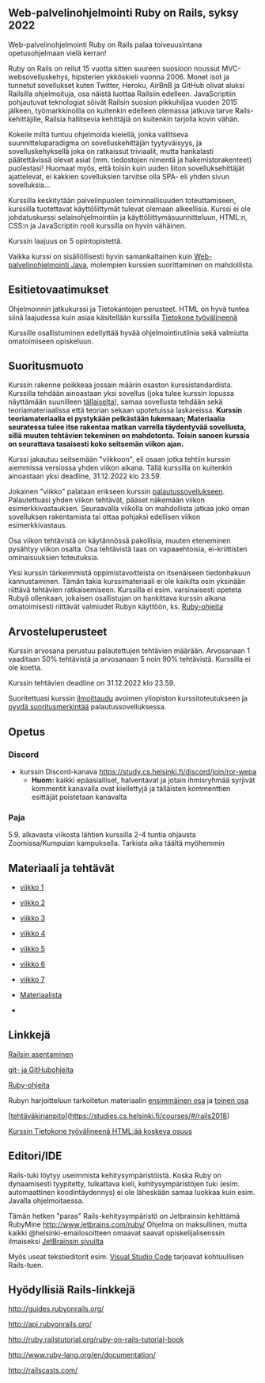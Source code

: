 ## Web-palvelinohjelmointi Ruby on Rails, syksy 2022

Web-palvelinohjelmointi Ruby on Rails palaa toiveuusintana opetusohjelmaan vielä kerran!

Ruby on Rails on reilut 15 vuotta sitten suureen suosioon noussut MVC-websovelluskehys, hipsterien ykköskieli vuonna 2006. Monet isot ja tunnetut sovellukset kuten Twitter, Heroku, AirBnB ja GitHub olivat aluksi Railsilla ohjelmoituja, osa näistä luottaa Railsiin edelleen. JavaScriptiin pohjautuvat teknologiat söivät Railsin suosion pikkuhiljaa vuoden 2015 jälkeen, työmarkkinoilla on kuitenkin edelleen olemassa jatkuva tarve Rails-kehittäjille, Railsia hallitsevia kehittäjiä on kuitenkin tarjolla kovin vähän.

Kokeile miltä tuntuu ohjelmoida kielellä, jonka vallitseva suunnitteluparadigma on sovelluskehittäjän tyytyväisyys, ja sovelluskehyksellä joka on ratkaissut triviaalit, mutta hankalasti päätettävissä olevat asiat (mm. tiedostojen nimentä ja hakemistorakenteet) puolestasi! Huomaat myös, että toisin kuin uuden liiton sovelluksehittäjät ajattelevat, ei kakkien sovelluksien tarvitse olla SPA- eli yhden sivun sovelluksia...

Kurssilla keskitytään palvelinpuolen toiminnallisuuden toteuttamiseen, kurssilla tuotettavat käyttöliittymät tulevat olemaan alkeellisia. Kurssi ei ole johdatuskurssi selainohjelmointiin ja käyttöliittymäsuunnitteluun, HTML:n, CSS:n ja JavaScriptin rooli kurssilla on hyvin vähäinen.

Kurssin laajuus on 5 opintopistettä.

Vaikka kurssi on sisällöllisesti hyvin samankaltainen kuin [Web-palvelinohjelmointi Java](https://courses.helsinki.fi/fi/TKT21007/124962332), molempien kurssien suorittaminen on mahdollista.

## Esitietovaatimukset

Ohjelmoinnin jatkukurssi ja Tietokantojen perusteet. HTML on hyvä tuntea siinä laajudessa kuin asiaa käsitellään kurssilla [Tietokone työvälineenä](https://tkt-lapio.github.io/)

Kurssille osallistuminen edellyttää hyvää ohjelmointirutiinia sekä valmiutta omatoimiseen opiskeluun.

## Suoritusmuoto

Kurssin rakenne poikkeaa jossain määrin osaston kurssistandardista. Kurssilla tehdään ainoastaan yksi sovellus (joka tulee kurssin lopussa näyttämään suunilleen [tällaiselta](http://ratebeer22.herokuapp.com/)), samaa sovellusta tehdään sekä teoriamateriaalissa että teorian sekaan upotetuissa laskareissa. **Kurssin teoriamateriaalia ei pystykään pelkästään lukemaan; Materiaalia seuratessa tulee itse rakentaa matkan varrella täydentyvää sovellusta, sillä muuten tehtävien tekeminen on mahdotonta. Toisin sanoen kurssia on seurattava tasaisesti koko seitsemän viikon ajan.**

Kurssi jakautuu seitsemään "viikkoon", eli osaan jotka tehtiin kurssin aiemmissa versiossa yhden viikon aikana. Tällä kurssilla on kuitenkin ainoastaan yksi deadline, 31.12.2022 klo 23.59.

Jokainen "viikko" palataan erikseen kurssin [palautussovellukseen](https://studies.cs.helsinki.fi/stats/courses/rails2022/). Palautettuasi yhden viikon tehtävät, pääset näkemään viikon esimerkkivastauksen. Seuraavalla viikolla on mahdollista jatkaa joko oman sovelluksen rakentamista tai ottaa pohjaksi edellisen viikon esimerkkivastaus.

Osa viikon tehtävistä on käytännössä pakollisia, muuten eteneminen pysähtyy viikon osalta. Osa tehtävistä taas on vapaaehtoisia, ei-kriittisten ominaisuuksien toteutuksia.

Yksi kurssin tärkeimmistä oppimistavoitteista on itsenäiseen tiedonhakuun kannustaminen. Tämän takia kurssimateriaali ei ole kaikilta osin yksinään riittävä tehtävien ratkaisemiseen. Kurssilla ei esim. varsinaisesti opeteta Rubyä ollenkaan, jokaisen osallistujan on hankittava kurssin aikana omatoimisesti riittävät valmiudet Rubyn käyttöön, ks. [Ruby-ohjeita](https://github.com/mluukkai/WebPalvelinohjelmointi2022/blob/main/web/rubyn_perusteita.md)

## Arvosteluperusteet

Kurssin arvosana perustuu palautettujen tehtävien määrään. Arvosanaan 1 vaaditaan 50% tehtävistä ja arvosanaan 5 noin 90% tehtävistä. Kurssilla ei ole koetta.

Kurssin tehtävien deadline on 31.12.2022 klo 23.59.

Suoritettuasi kurssin [ilmoittaudu](https://github.com/mluukkai/WebPalvelinohjelmointi2022/blob/main/web/ilmoittautuminen.md) avoimen yliopiston kurssitoteutukseen ja [pyydä suoritusmerkintää](https://github.com/mluukkai/WebPalvelinohjelmointi2022/blob/main/web/ilmoittautuminen.md#suoritusmerkinn%C3%A4n-pyyt%C3%A4minen) palautussovelluksessa.

## Opetus

### Discord

- kurssin Discord-kanava <https://study.cs.helsinki.fi/discord/join/ror-wepa>
  - **Huom:** kaikki epäasialliset, halventavat ja jotain ihmisryhmää syrjivät kommentit kanavalla ovat kiellettyjä ja tälläisten kommenttien esittäjät poistetaan kanavalta

### Paja

5.9. alkavasta viikosta lähtien kurssilla 2-4 tuntia ohjausta Zoomissa/Kumpulan kampuksella. Tarkista aika täältä myöhemmin

## Materiaali ja tehtävät

- [viikko 1](https://github.com/mluukkai/WebPalvelinohjelmointi2022/blob/main/web/viikko1.md)

- [viikko 2](https://github.com/mluukkai/WebPalvelinohjelmointi2022/blob/main/web/viikko2.md)

- [viikko 3](https://github.com/mluukkai/WebPalvelinohjelmointi2022/blob/main/web/viikko3.md)

- [viikko 4](https://github.com/mluukkai/WebPalvelinohjelmointi2022/blob/main/web/viikko4.md)

- [viikko 5](https://github.com/mluukkai/WebPalvelinohjelmointi2022/blob/main/web/viikko5.md)

- [viikko 6](https://github.com/mluukkai/WebPalvelinohjelmointi2022/blob/main/web/viikko6.md)

- [viikko 7](https://github.com/mluukkai/WebPalvelinohjelmointi2022/blob/main/web/viikko7.md)

- [Materiaalista](https://github.com/mluukkai/WebPalvelinohjelmointi2022/blob/main/web/materiaalista.md)
- 
## Linkkejä

[Railsin asentaminen](https://github.com/mluukkai/WebPalvelinohjelmointi2022/blob/main/web/railsin_asentaminen.md)

[git- ja GitHubohjeita](https://github.com/mluukkai/WebPalvelinohjelmointi2022/blob/main/web/versiohallinta.md)

[Ruby-ohjeita](https://github.com/mluukkai/WebPalvelinohjelmointi2022/blob/main/web/rubyn_perusteita.md)

Rubyn harjoitteluun tarkoitetun materiaalin [ensimmäinen osa](https://github.com/HY-TKTL/ruby-materiaali/blob/master/Perusteet.md) ja [toinen osa](https://github.com/HY-TKTL/ruby-materiaali/blob/master/LuokkiaJaOlioita.md)

[[tehtäväkirjanpito](https://studies.cs.helsinki.fi/stats/courses/rails2022)](https://studies.cs.helsinki.fi/courses/#/rails2018)

[Kurssin Tietokone työvälineenä HTML:ää koskeva osuus](https://tkt-lapio.github.io/verkkosivut/)

## Editori/IDE

Rails-tuki löytyy useimmista kehitysympäristöistä. Koska Ruby on dynaamisesti tyypitetty, tulkattava kieli, kehitysympäristöjen tuki (esim. automaattinen koodintäydennys) ei ole läheskään samaa luokkaa kuin esim. Javalla ohjelmoitaessa.

Tämän hetken "paras" Rails-kehitysympäristö on Jetbrainsin kehittämä RubyMine http://www.jetbrains.com/ruby/
Ohjelma on maksullinen, mutta kaikki @helsinki-emailosoitteen omaavat saavat opiskelijalisenssin ilmaiseksi [JetBrainsin sivuilta](https://www.jetbrains.com/student/)

Myös useat tekstieditorit esim. [Visual Studio Code](https://code.visualstudio.com) tarjoavat kohtuullisen Rails-tuen.

## Hyödyllisiä Rails-linkkejä

http://guides.rubyonrails.org/

http://api.rubyonrails.org/

http://ruby.railstutorial.org/ruby-on-rails-tutorial-book

http://www.ruby-lang.org/en/documentation/

http://railscasts.com/
